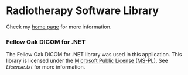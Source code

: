# Radiotherapy Software Library

Check my [home page](http://sbcrowe.net) for more information.

### Fellow Oak DICOM for .NET
The Fellow Oak DICOM for .NET library was used in this application. This library is licensed under the [Microsoft Public License (MS-PL)](http://opensource.org/licenses/MS-PL). See _License.txt_ for more information.
